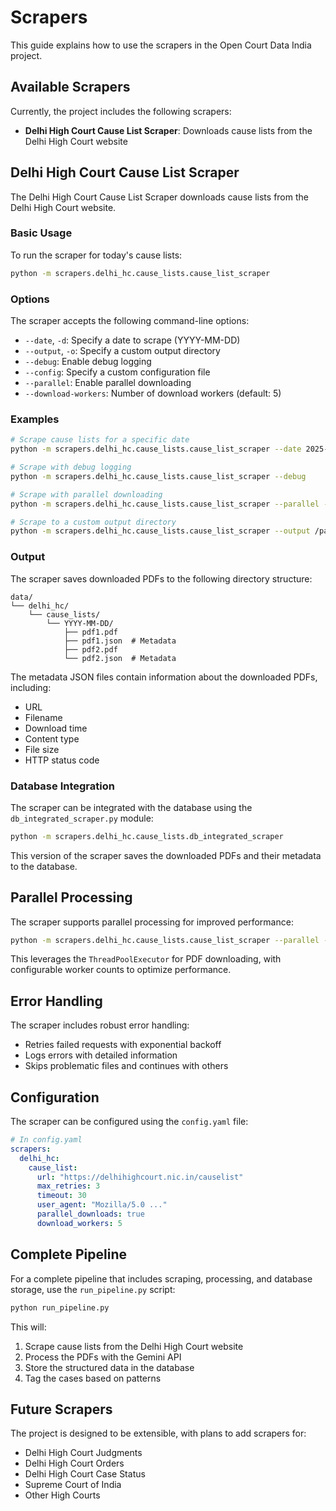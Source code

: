 # Scrapers

This guide explains how to use the scrapers in the Open Court Data India project.

## Available Scrapers

Currently, the project includes the following scrapers:

- **Delhi High Court Cause List Scraper**: Downloads cause lists from the Delhi High Court website

## Delhi High Court Cause List Scraper

The Delhi High Court Cause List Scraper downloads cause lists from the Delhi High Court website.

### Basic Usage

To run the scraper for today's cause lists:

```bash
python -m scrapers.delhi_hc.cause_lists.cause_list_scraper
```

### Options

The scraper accepts the following command-line options:

- `--date`, `-d`: Specify a date to scrape (YYYY-MM-DD)
- `--output`, `-o`: Specify a custom output directory
- `--debug`: Enable debug logging
- `--config`: Specify a custom configuration file
- `--parallel`: Enable parallel downloading
- `--download-workers`: Number of download workers (default: 5)

### Examples

```bash
# Scrape cause lists for a specific date
python -m scrapers.delhi_hc.cause_lists.cause_list_scraper --date 2025-03-23

# Scrape with debug logging
python -m scrapers.delhi_hc.cause_lists.cause_list_scraper --debug

# Scrape with parallel downloading
python -m scrapers.delhi_hc.cause_lists.cause_list_scraper --parallel --download-workers 10

# Scrape to a custom output directory
python -m scrapers.delhi_hc.cause_lists.cause_list_scraper --output /path/to/output
```

### Output

The scraper saves downloaded PDFs to the following directory structure:

```
data/
└── delhi_hc/
    └── cause_lists/
        └── YYYY-MM-DD/
            ├── pdf1.pdf
            ├── pdf1.json  # Metadata
            ├── pdf2.pdf
            └── pdf2.json  # Metadata
```

The metadata JSON files contain information about the downloaded PDFs, including:

- URL
- Filename
- Download time
- Content type
- File size
- HTTP status code

### Database Integration

The scraper can be integrated with the database using the `db_integrated_scraper.py` module:

```bash
python -m scrapers.delhi_hc.cause_lists.db_integrated_scraper
```

This version of the scraper saves the downloaded PDFs and their metadata to the database.

## Parallel Processing

The scraper supports parallel processing for improved performance:

```bash
python -m scrapers.delhi_hc.cause_lists.cause_list_scraper --parallel --download-workers 5
```

This leverages the `ThreadPoolExecutor` for PDF downloading, with configurable worker counts to optimize performance.

## Error Handling

The scraper includes robust error handling:

- Retries failed requests with exponential backoff
- Logs errors with detailed information
- Skips problematic files and continues with others

## Configuration

The scraper can be configured using the `config.yaml` file:

```yaml
# In config.yaml
scrapers:
  delhi_hc:
    cause_list:
      url: "https://delhihighcourt.nic.in/causelist"
      max_retries: 3
      timeout: 30
      user_agent: "Mozilla/5.0 ..."
      parallel_downloads: true
      download_workers: 5
```

## Complete Pipeline

For a complete pipeline that includes scraping, processing, and database storage, use the `run_pipeline.py` script:

```bash
python run_pipeline.py
```

This will:

1. Scrape cause lists from the Delhi High Court website
2. Process the PDFs with the Gemini API
3. Store the structured data in the database
4. Tag the cases based on patterns

## Future Scrapers

The project is designed to be extensible, with plans to add scrapers for:

- Delhi High Court Judgments
- Delhi High Court Orders
- Delhi High Court Case Status
- Supreme Court of India
- Other High Courts
